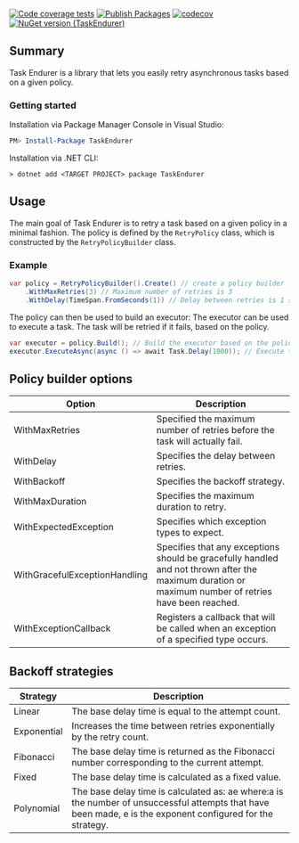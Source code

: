 [![Code coverage tests](https://github.com/tluijken/task-endurer/actions/workflows/CODE_COVERAGE_TESTS.yml/badge.svg)](https://github.com/tluijken/task-endurer/actions/workflows/CODE_COVERAGE_TESTS.yml)
[![Publish Packages](https://github.com/tluijken/task-endurer/actions/workflows/PUBLISH_PACKAGES.yml/badge.svg)](https://github.com/tluijken/task-endurer/actions/workflows/PUBLISH_PACKAGES.yml)
[![codecov](https://codecov.io/gh/tluijken/task-endurer/branch/main/graph/badge.svg)](https://app.codecov.io/gh/tluijken/task-endurer)
[![NuGet version (TaskEndurer)](https://img.shields.io/nuget/v/TaskEndurer.svg?style=flat-square)](https://www.nuget.org/packages/TaskEndurer/)

## Summary

Task Endurer is a library that lets you easily retry asynchronous tasks based on a given policy.

### Getting started

Installation via Package Manager Console in Visual Studio:

```powershell
PM> Install-Package TaskEndurer
```

Installation via .NET CLI:

```console
> dotnet add <TARGET PROJECT> package TaskEndurer
```

## Usage
The main goal of Task Endurer is to retry a task based on a given policy in a minimal fashion. 
The policy is defined by the `RetryPolicy` class, which is constructed by the `RetryPolicyBuilder` class.

### Example

```csharp
var policy = RetryPolicyBuilder().Create() // create a policy builder
    .WithMaxRetries(3) // Maximum number of retries is 3
    .WithDelay(TimeSpan.FromSeconds(1)) // Delay between retries is 1 second
```

The policy can then be used to build an executor:
The executor can be used to execute a task. The task will be retried if it fails, based on the policy.

```csharp
var executor = policy.Build(); // Build the executor based on the policy.
executor.ExecuteAsync(async () => await Task.Delay(1000)); // Execute the task using the executor.
```
## Policy builder options
| Option                        | Description                                                                                                                                          |
|-------------------------------|------------------------------------------------------------------------------------------------------------------------------------------------------|
| WithMaxRetries                | Specified the maximum number of retries before the task will actually fail.                                                                          |
| WithDelay                     | Specifies the delay between retries.                                                                                                                 |
| WithBackoff                   | Specifies the backoff strategy.                                                                                                                      |
| WithMaxDuration               | Specifies the maximum duration to retry.                                                                                                             |
| WithExpectedException         | Specifies which exception types to expect.                                                                                                           |
| WithGracefulExceptionHandling | Specifies that any exceptions should be gracefully handled and not thrown after the maximum duration or maximum number of retries have been reached. |
| WithExceptionCallback         | Registers a callback that will be called when an exception of a specified type occurs.                                                               |

## Backoff strategies
| Strategy    | Description                                                                                                                                                   |
|-------------|---------------------------------------------------------------------------------------------------------------------------------------------------------------|
| Linear      | The base delay time is equal to the attempt count.                                                                                                            |
| Exponential | Increases the time between retries exponentially by the retry count.                                                                                          |
| Fibonacci   | The base delay time is returned as the Fibonacci number corresponding to the current attempt.                                                                 |
| Fixed       | The base delay time is calculated as a fixed value.                                                                                                           |
| Polynomial  | The base delay time is calculated as: ae where:a is the number of unsuccessful attempts that have been made, e is the exponent configured for the strategy.   |